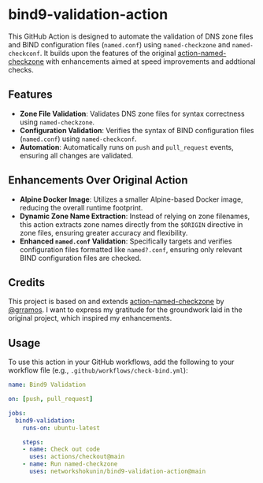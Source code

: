# bind9-validation-action

This GitHub Action is designed to automate the validation of DNS zone files and BIND configuration files (`named.conf`) using `named-checkzone` and `named-checkconf`. 
It builds upon the features of the original [action-named-checkzone](https://github.com/grramos/action-named-checkzone) with enhancements aimed at speed improvements and addtional checks.

## Features
- **Zone File Validation**: Validates DNS zone files for syntax correctness using `named-checkzone`.
- **Configuration Validation**: Verifies the syntax of BIND configuration files (`named.conf`) using `named-checkconf`.
- **Automation**: Automatically runs on `push` and `pull_request` events, ensuring all changes are validated.

## Enhancements Over Original Action
- **Alpine Docker Image**: Utilizes a smaller Alpine-based Docker image, reducing the overall runtime footprint.
- **Dynamic Zone Name Extraction**: Instead of relying on zone filenames, this action extracts zone names directly from the `$ORIGIN` directive in zone files, ensuring greater accuracy and flexibility.
- **Enhanced `named.conf` Validation**: Specifically targets and verifies configuration files formatted like `named?.conf`, ensuring only relevant BIND configuration files are checked.

## Credits
This project is based on and extends [action-named-checkzone](https://github.com/grramos/action-named-checkzone) by [@grramos](https://github.com/grramos).
I want to express my gratitude for the groundwork laid in the original project, which inspired my enhancements.

## Usage
To use this action in your GitHub workflows, add the following to your workflow file (e.g., `.github/workflows/check-bind.yml`):

```yaml
name: Bind9 Validation

on: [push, pull_request]

jobs:
  bind9-validation:
    runs-on: ubuntu-latest

    steps:
    - name: Check out code
      uses: actions/checkout@main
    - name: Run named-checkzone
      uses: networkshokunin/bind9-validation-action@main
